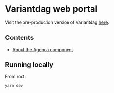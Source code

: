 # Variantdag web portal

Visit the pre-production version of Variantdag
[here](https://variantdag-dd3h35o0t-variant1.vercel.app/).

## Contents

- [About the Agenda component](./src/agenda/README.md)

## Running locally

From root:

```bash
yarn dev
```
